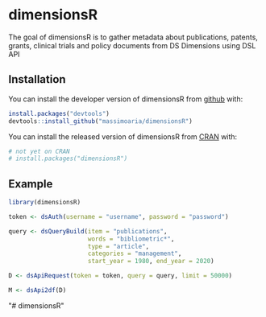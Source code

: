 
# dimensionsR

<!-- badges: start -->
<!-- badges: end -->

The goal of dimensionsR is to gather metadata about publications, patents, grants, clinical trials and policy documents from DS Dimensions using DSL API


## Installation

You can install the developer version of dimensionsR from [github](https://github.com) with:

``` r
install.packages("devtools")
devtools::install_github("massimoaria/dimensionsR")
```

You can install the released version of dimensionsR from [CRAN](https://CRAN.R-project.org) with:

``` r
# not yet on CRAN
# install.packages("dimensionsR")
```

## Example


``` r
library(dimensionsR)

token <- dsAuth(username = "username", password = "password")

query <- dsQueryBuild(item = "publications", 
                      words = "bibliometric*", 
                      type = "article", 
                      categories = "management", 
                      start_year = 1980, end_year = 2020)

D <- dsApiRequest(token = token, query = query, limit = 50000)

M <- dsApi2df(D)

```

"# dimensionsR" 

